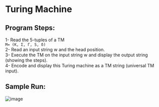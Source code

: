 # Turing Machine

## Program Steps:
1- Read the 5-tuples of a TM\
``
M= (K, Σ, Γ, S, δ)
``\
2- Read an input string w and the head position.\
3- Execute the TM on the input string w and display the output
string (showing the steps).\
4- Encode and display this Turing machine as a TM string
(universal TM input).

## Sample Run:

![image](https://github.com/JanaElnagar/Turing-Machine/assets/108252869/eed64a49-52ac-4765-89e8-516e8b4037e3)

